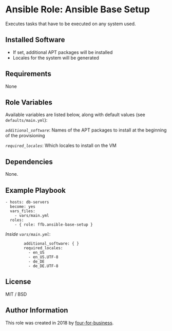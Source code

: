 # Ansible Role: Ansible Base Setup

Executes tasks that have to be executed on any system used.

## Installed Software
- If set, additional APT packages will be installed
- Locales for the system will be generated

## Requirements

None

## Role Variables

Available variables are listed below, along with default values (see `defaults/main.yml`):

*`additional_software`*:
Names of the APT packages to install at the beginning of the provisioning

*`required_locales`*: 
Which locales to install on the VM

## Dependencies

None.

## Example Playbook

    - hosts: db-servers
      become: yes
      vars_files:
        - vars/main.yml
      roles:
        - { role: ffb.ansible-base-setup }

*Inside `vars/main.yml`*:

            additional_software: { }
            required_locales:
              - en_US
              - en_US.UTF-8
              - de_DE
              - de_DE.UTF-8

## License

MIT / BSD

## Author Information

This role was created in 2018 by [four-for-business](https://www.4fb.de/).